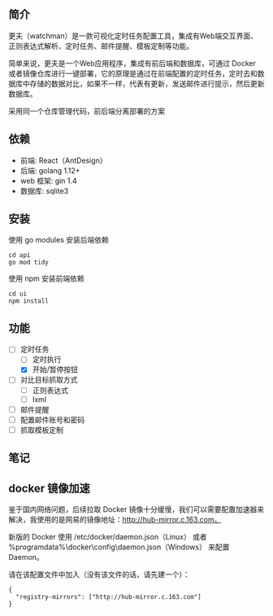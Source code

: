 ## 简介
更夫（watchman）是一款可视化定时任务配置工具，集成有Web端交互界面、正则表达式解析、定时任务、邮件提醒、模板定制等功能。

简单来说，更夫是一个Web应用程序，集成有前后端和数据库，可通过 Docker 或者镜像仓库进行一键部署，它的原理是通过在前端配置的定时任务，定时去和数据库中存储的数据对比，如果不一样，代表有更新，发送邮件进行提示，然后更新数据库。

采用同一个仓库管理代码，前后端分离部署的方案

## 依赖
* 前端: React（AntDesign）
* 后端: golang 1.12+
* web 框架: gin 1.4
* 数据库: sqlite3

## 安装
使用 go modules 安装后端依赖
```
cd api
go mod tidy
```
使用 npm 安装前端依赖
```
cd ui
npm install
```

## 功能
- [ ] 定时任务
    - [ ] 定时执行
    - [x] 开始/暂停按钮
- [ ] 对比目标抓取方式
    - [ ] 正则表达式
    - [ ] lxml
- [ ] 邮件提醒
- [ ] 配置邮件账号和密码
- [ ] 抓取模板定制

## 笔记
## docker 镜像加速
鉴于国内网络问题，后续拉取 Docker 镜像十分缓慢，我们可以需要配置加速器来解决，我使用的是网易的镜像地址：http://hub-mirror.c.163.com。

新版的 Docker 使用 /etc/docker/daemon.json（Linux） 或者 %programdata%\docker\config\daemon.json（Windows） 来配置 Daemon。

请在该配置文件中加入（没有该文件的话，请先建一个）：
```
{
  "registry-mirrors": ["http://hub-mirror.c.163.com"]
}
```